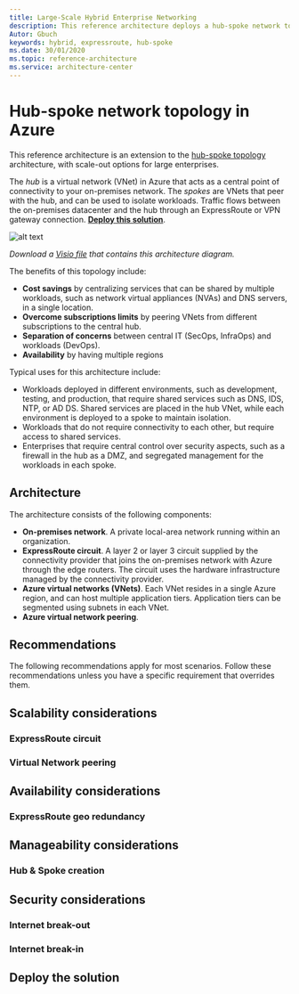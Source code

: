 ```yaml
---
title: Large-Scale Hybrid Enterprise Networking
description: This reference architecture deploys a hub-spoke network topology in Azure for large enterprises in multiple regions.
Autor: Gbuch
keywords: hybrid, expressroute, hub-spoke 
ms.date: 30/01/2020
ms.topic: reference-architecture
ms.service: architecture-center
---
```


# Hub-spoke network topology in Azure

This reference architecture is an extension to the [hub-spoke topology](hub-spoke.md) architecture, with scale-out options for large enterprises.

<!-- @todo Update the intro so its easier to understand our terms -->
The *hub* is a virtual network (VNet) in Azure that acts as a central point of connectivity to your on-premises network. The *spokes* are VNets that peer with the hub, and can be used to isolate workloads. Traffic flows between the on-premises datacenter and the hub through an ExpressRoute or VPN gateway connection. [**Deploy this solution**](#deploy-the-solution).

<!-- @todo Add Picture -->
![alt text](./media/folder_name/architecture-diagram.png)

<!-- @todo Add Visio -->
_Download a [Visio file](https://arch-center.azureedge.net/cdn/architecture.vsdx) that contains this architecture diagram._

The benefits of this topology include:

<!-- @todo adjust bullets with full benefits -->
- **Cost savings** by centralizing services that can be shared by multiple workloads, such as network virtual appliances (NVAs) and DNS servers, in a single location.
- **Overcome subscriptions limits** by peering VNets from different subscriptions to the central hub.
- **Separation of concerns** between central IT (SecOps, InfraOps) and workloads (DevOps).
- **Availability** by having multiple regions

Typical uses for this architecture include:
<!-- @todo update the typical uses -->
- Workloads deployed in different environments, such as development, testing, and production, that require shared services such as DNS, IDS, NTP, or AD DS. Shared services are placed in the hub VNet, while each environment is deployed to a spoke to maintain isolation.
- Workloads that do not require connectivity to each other, but require access to shared services.
- Enterprises that require central control over security aspects, such as a firewall in the hub as a DMZ, and segregated management for the workloads in each spoke.

## Architecture

The architecture consists of the following components:

- **On-premises network**. A private local-area network running within an organization.
- **ExpressRoute circuit**. A layer 2 or layer 3 circuit supplied by the connectivity provider that joins the on-premises network with Azure through the edge routers. The circuit uses the hardware infrastructure managed by the connectivity provider.
- **Azure virtual networks (VNets)**. Each VNet resides in a single Azure region, and can host multiple application tiers. Application tiers can be segmented using subnets in each VNet.
- **Azure virtual network peering**. <!-- @todo describe peering -->


## Recommendations

The following recommendations apply for most scenarios. Follow these recommendations unless you have a specific requirement that overrides them.

## Scalability considerations
### ExpressRoute circuit
### Virtual Network peering 

<!--  -->

## Availability considerations

### ExpressRoute geo redundancy
<!-- @todo Example ExpressRoute within geopolitical boundary -->

## Manageability considerations

### Hub & Spoke creation 
<!-- @todo guidance how to automate the hub & spoke -->

## Security considerations

### Internet break-out
<!-- @todo Internet break-out -->

### Internet break-in
<!-- @todo Internet break-in -->

## Deploy the solution
<!-- @todo Deployment with terraform -->